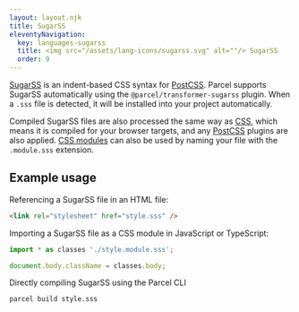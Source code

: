 ```yaml
---
layout: layout.njk
title: SugarSS
eleventyNavigation:
  key: languages-sugarss
  title: <img src="/assets/lang-icons/sugarss.svg" alt=""/> SugarSS
  order: 9
---
```


[SugarSS](https://github.com/postcss/sugarss) is an indent-based CSS syntax for [PostCSS](https://github.com/postcss/postcss). Parcel supports SugarSS automatically using the `@parcel/transformer-sugarss` plugin. When a `.sss` file is detected, it will be installed into your project automatically.

Compiled SugarSS files are also processed the same way as [CSS](/languages/css/), which means it is compiled for your browser targets, and any [PostCSS](/languages/css/#postcss) plugins are also applied. [CSS modules](/languages/css/#css-modules) can also be used by naming your file with the `.module.sss` extension.


## Example usage

Referencing a SugarSS file in an HTML file:

```html
<link rel="stylesheet" href="style.sss" />
```

Importing a SugarSS file as a CSS module in JavaScript or TypeScript:

```js
import * as classes './style.module.sss';

document.body.className = classes.body;
```

Directly compiling SugarSS using the Parcel CLI

```
parcel build style.sss
```
